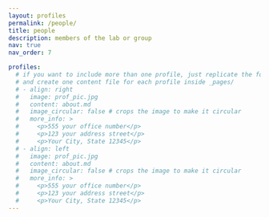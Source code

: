 ```yaml
---
layout: profiles
permalink: /people/
title: people
description: members of the lab or group
nav: true
nav_order: 7

profiles:
  # if you want to include more than one profile, just replicate the following block
  # and create one content file for each profile inside _pages/
  # - align: right
  #   image: prof_pic.jpg
  #   content: about.md
  #   image_circular: false # crops the image to make it circular
  #   more_info: >
  #     <p>555 your office number</p>
  #     <p>123 your address street</p>
  #     <p>Your City, State 12345</p>
  # - align: left
  #   image: prof_pic.jpg
  #   content: about.md
  #   image_circular: false # crops the image to make it circular
  #   more_info: >
  #     <p>555 your office number</p>
  #     <p>123 your address street</p>
  #     <p>Your City, State 12345</p>
---
```

